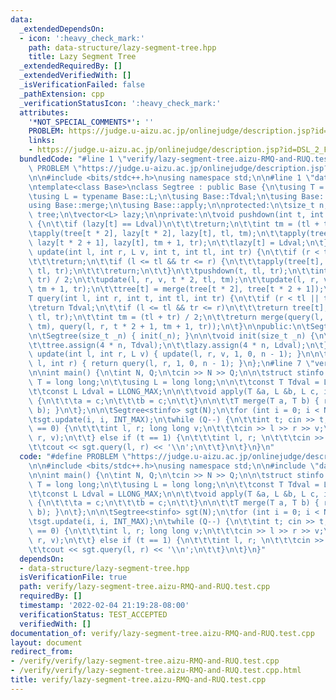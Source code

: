 ```yaml
---
data:
  _extendedDependsOn:
  - icon: ':heavy_check_mark:'
    path: data-structure/lazy-segment-tree.hpp
    title: Lazy Segment Tree
  _extendedRequiredBy: []
  _extendedVerifiedWith: []
  _isVerificationFailed: false
  _pathExtension: cpp
  _verificationStatusIcon: ':heavy_check_mark:'
  attributes:
    '*NOT_SPECIAL_COMMENTS*': ''
    PROBLEM: https://judge.u-aizu.ac.jp/onlinejudge/description.jsp?id=DSL_2_F
    links:
    - https://judge.u-aizu.ac.jp/onlinejudge/description.jsp?id=DSL_2_F
  bundledCode: "#line 1 \"verify/lazy-segment-tree.aizu-RMQ-and-RUQ.test.cpp\"\n#define\
    \ PROBLEM \"https://judge.u-aizu.ac.jp/onlinejudge/description.jsp?id=DSL_2_F\"\
    \n\n#include <bits/stdc++.h>\nusing namespace std;\n\n#line 1 \"data-structure/lazy-segment-tree.hpp\"\
    \ntemplate<class Base>\nclass Segtree : public Base {\n\tusing T = typename Base::T;\n\
    \tusing L = typename Base::L;\n\tusing Base::Tdval;\n\tusing Base::Ldval;\n\t\
    using Base::merge;\n\tusing Base::apply;\n\nprotected:\n\tsize_t n;\n\tvector<T>\
    \ tree;\n\tvector<L> lazy;\n\nprivate:\n\tvoid pushdown(int t, int tl, int tr)\
    \ {\n\t\tif (lazy[t] == Ldval)\n\t\t\treturn;\n\t\tint tm = (tl + tr) / 2;\n\t\
    \tapply(tree[t * 2], lazy[t * 2], lazy[t], tl, tm);\n\t\tapply(tree[t * 2 + 1],\
    \ lazy[t * 2 + 1], lazy[t], tm + 1, tr);\n\t\tlazy[t] = Ldval;\n\t}\n\n\tvoid\
    \ update(int l, int r, L v, int t, int tl, int tr) {\n\t\tif (r < tl || tr < l)\n\
    \t\t\treturn;\n\t\tif (l <= tl && tr <= r) {\n\t\t\tapply(tree[t], lazy[t], v,\
    \ tl, tr);\n\t\t\treturn;\n\t\t}\n\t\tpushdown(t, tl, tr);\n\t\tint tm = (tl +\
    \ tr) / 2;\n\t\tupdate(l, r, v, t * 2, tl, tm);\n\t\tupdate(l, r, v, t * 2 + 1,\
    \ tm + 1, tr);\n\t\ttree[t] = merge(tree[t * 2], tree[t * 2 + 1]);\n\t}\n\n\t\
    T query(int l, int r, int t, int tl, int tr) {\n\t\tif (r < tl || tr < l)\n\t\t\
    \treturn Tdval;\n\t\tif (l <= tl && tr <= r)\n\t\t\treturn tree[t];\n\t\tpushdown(t,\
    \ tl, tr);\n\t\tint tm = (tl + tr) / 2;\n\t\treturn merge(query(l, r, t * 2, tl,\
    \ tm), query(l, r, t * 2 + 1, tm + 1, tr));\n\t}\n\npublic:\n\tSegtree() = default;\n\
    \n\tSegtree(size_t _n) { init(_n); }\n\n\tvoid init(size_t _n) {\n\t\tn = _n;\n\
    \t\ttree.assign(4 * n, Tdval);\n\t\tlazy.assign(4 * n, Ldval);\n\t}\n\n\tvoid\
    \ update(int l, int r, L v) { update(l, r, v, 1, 0, n - 1); }\n\n\tT query(int\
    \ l, int r) { return query(l, r, 1, 0, n - 1); }\n};\n#line 7 \"verify/lazy-segment-tree.aizu-RMQ-and-RUQ.test.cpp\"\
    \n\nint main() {\n\tint N, Q;\n\tcin >> N >> Q;\n\n\tstruct stinfo {\n\t\tusing\
    \ T = long long;\n\t\tusing L = long long;\n\n\t\tconst T Tdval = LLONG_MAX;\n\
    \t\tconst L Ldval = LLONG_MAX;\n\n\t\tvoid apply(T &a, L &b, L c, int l, int r)\
    \ {\n\t\t\ta = c;\n\t\t\tb = c;\n\t\t}\n\n\t\tT merge(T a, T b) { return min(a,\
    \ b); }\n\t};\n\n\tSegtree<stinfo> sgt(N);\n\tfor (int i = 0; i < N; i++) \n\t\
    \tsgt.update(i, i, INT_MAX);\n\twhile (Q--) {\n\t\tint t; cin >> t;\n\t\tif (t\
    \ == 0) {\n\t\t\tint l, r; long long v;\n\t\t\tcin >> l >> r >> v;\n\t\t\tsgt.update(l,\
    \ r, v);\n\t\t} else if (t == 1) {\n\t\t\tint l, r; \n\t\t\tcin >> l >> r;\n\t\
    \t\tcout << sgt.query(l, r) << '\\n';\n\t\t}\n\t}\n}\n"
  code: "#define PROBLEM \"https://judge.u-aizu.ac.jp/onlinejudge/description.jsp?id=DSL_2_F\"\
    \n\n#include <bits/stdc++.h>\nusing namespace std;\n\n#include \"data-structure/lazy-segment-tree.hpp\"\
    \n\nint main() {\n\tint N, Q;\n\tcin >> N >> Q;\n\n\tstruct stinfo {\n\t\tusing\
    \ T = long long;\n\t\tusing L = long long;\n\n\t\tconst T Tdval = LLONG_MAX;\n\
    \t\tconst L Ldval = LLONG_MAX;\n\n\t\tvoid apply(T &a, L &b, L c, int l, int r)\
    \ {\n\t\t\ta = c;\n\t\t\tb = c;\n\t\t}\n\n\t\tT merge(T a, T b) { return min(a,\
    \ b); }\n\t};\n\n\tSegtree<stinfo> sgt(N);\n\tfor (int i = 0; i < N; i++) \n\t\
    \tsgt.update(i, i, INT_MAX);\n\twhile (Q--) {\n\t\tint t; cin >> t;\n\t\tif (t\
    \ == 0) {\n\t\t\tint l, r; long long v;\n\t\t\tcin >> l >> r >> v;\n\t\t\tsgt.update(l,\
    \ r, v);\n\t\t} else if (t == 1) {\n\t\t\tint l, r; \n\t\t\tcin >> l >> r;\n\t\
    \t\tcout << sgt.query(l, r) << '\\n';\n\t\t}\n\t}\n}"
  dependsOn:
  - data-structure/lazy-segment-tree.hpp
  isVerificationFile: true
  path: verify/lazy-segment-tree.aizu-RMQ-and-RUQ.test.cpp
  requiredBy: []
  timestamp: '2022-02-04 21:19:28-08:00'
  verificationStatus: TEST_ACCEPTED
  verifiedWith: []
documentation_of: verify/lazy-segment-tree.aizu-RMQ-and-RUQ.test.cpp
layout: document
redirect_from:
- /verify/verify/lazy-segment-tree.aizu-RMQ-and-RUQ.test.cpp
- /verify/verify/lazy-segment-tree.aizu-RMQ-and-RUQ.test.cpp.html
title: verify/lazy-segment-tree.aizu-RMQ-and-RUQ.test.cpp
---
```

